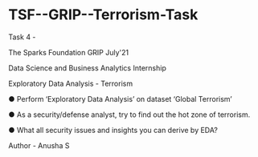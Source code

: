 # TSF--GRIP--Terrorism-Task

Task 4 - 

The Sparks Foundation GRIP July'21 

Data Science and Business Analytics Internship 

Exploratory Data Analysis - Terrorism 

● Perform ‘Exploratory Data Analysis’ on dataset ‘Global Terrorism’ 

● As a security/defense analyst, try to find out the hot zone of terrorism. 

● What all security issues and insights you can derive by EDA? 

Author - Anusha S
